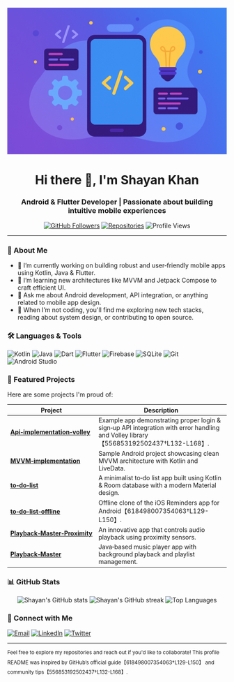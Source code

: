 <p align="center">
  <img src="banner.png" alt="Banner" />
</p>

<h1 align="center">Hi there 👋, I'm Shayan Khan</h1>
<h3 align="center">Android & Flutter Developer | Passionate about building intuitive mobile experiences</h3>

<p align="center">
  <a href="https://github.com/shayann07?tab=followers"><img src="https://img.shields.io/github/followers/shayann07?label=Followers&style=for-the-badge&color=blue" alt="GitHub Followers"></a>
  <a href="https://github.com/shayann07?tab=repositories"><img src="https://img.shields.io/badge/Repositories-27-blueviolet?style=for-the-badge" alt="Repositories"></a>
  <img src="https://komarev.com/ghpvc/?username=shayann07&style=for-the-badge&color=brightgreen" alt="Profile Views">
</p>

---

### 🚀 About Me

- 🔭 I’m currently working on building robust and user‑friendly mobile apps using Kotlin, Java & Flutter.
- 🌱 I’m learning new architectures like MVVM and Jetpack Compose to craft efficient UI.
- 💬 Ask me about Android development, API integration, or anything related to mobile app design.
- 🧠 When I’m not coding, you'll find me exploring new tech stacks, reading about system design, or contributing to open source.

### 🛠️ Languages & Tools

<p align="left">
  <img src="https://img.shields.io/badge/Kotlin-%23A97BFF.svg?style=for-the-badge&logo=kotlin&logoColor=white" alt="Kotlin"/>
  <img src="https://img.shields.io/badge/Java-%23ED8B00.svg?style=for-the-badge&logo=openjdk&logoColor=white" alt="Java"/>
  <img src="https://img.shields.io/badge/Dart-%230175C2.svg?style=for-the-badge&logo=dart&logoColor=white" alt="Dart"/>
  <img src="https://img.shields.io/badge/Flutter-%2302569B.svg?style=for-the-badge&logo=flutter&logoColor=white" alt="Flutter"/>
  <img src="https://img.shields.io/badge/Firebase-FFCA28?style=for-the-badge&logo=firebase&logoColor=black" alt="Firebase"/>
  <img src="https://img.shields.io/badge/SQLite-003B57?style=for-the-badge&logo=sqlite&logoColor=white" alt="SQLite"/>
  <img src="https://img.shields.io/badge/Git-%23F05032.svg?style=for-the-badge&logo=git&logoColor=white" alt="Git"/>
  <img src="https://img.shields.io/badge/Android%20Studio-3DDC84?style=for-the-badge&logo=androidstudio&logoColor=white" alt="Android Studio"/>
</p>

### 📌 Featured Projects

Here are some projects I'm proud of:

| Project | Description |
| --- | --- |
| [**Api‑implementation‑volley**](https://github.com/shayann07/Api-implementation-volley) | Example app demonstrating proper login & sign‑up API integration with error handling and Volley library【556853192502437†L132-L168】. |
| [**MVVM‑implementation**](https://github.com/shayann07/MVVM-implementation) | Sample Android project showcasing clean MVVM architecture with Kotlin and LiveData. |
| [**to‑do‑list**](https://github.com/shayann07/to-do-list) | A minimalist to‑do list app built using Kotlin & Room database with a modern Material design. |
| [**to‑do‑list‑offline**](https://github.com/shayann07/to-do-list-offline) | Offline clone of the iOS Reminders app for Android【618498007354063†L129-L150】. |
| [**Playback‑Master‑Proximity**](https://github.com/shayann07/Playback-Master-Proximity) | An innovative app that controls audio playback using proximity sensors. |
| [**Playback‑Master**](https://github.com/shayann07/Playback-Master) | Java‑based music player app with background playback and playlist management. |

### 📊 GitHub Stats

<p align="center">
  <img src="https://github-readme-stats.vercel.app/api?username=shayann07&show_icons=true&theme=tokyonight&include_all_commits=true" alt="Shayan's GitHub stats"/>
  <img src="https://streak-stats.demolab.com/?user=shayann07&theme=tokyonight" alt="Shayan's GitHub streak"/>
  <img src="https://github-readme-stats.vercel.app/api/top-langs/?username=shayann07&layout=compact&theme=tokyonight&langs_count=8" alt="Top Languages"/>
</p>

### 🤝 Connect with Me

<p align="left">
  <!-- Update these links with your actual profiles -->
  <a href="mailto:your.email@example.com"><img src="https://img.shields.io/badge/Email-D14836?style=for-the-badge&logo=gmail&logoColor=white" alt="Email"/></a>
  <a href="https://linkedin.com/in/your-profile" target="blank"><img src="https://img.shields.io/badge/LinkedIn-0A66C2?style=for-the-badge&logo=linkedin&logoColor=white" alt="LinkedIn"/></a>
  <a href="https://twitter.com/your-handle" target="blank"><img src="https://img.shields.io/badge/Twitter-1DA1F2?style=for-the-badge&logo=twitter&logoColor=white" alt="Twitter"/></a>
</p>

---

<sup>Feel free to explore my repositories and reach out if you'd like to collaborate! This profile README was inspired by GitHub’s official guide【618498007354063†L129-L150】 and community tips【556853192502437†L132-L168】.</sup>
